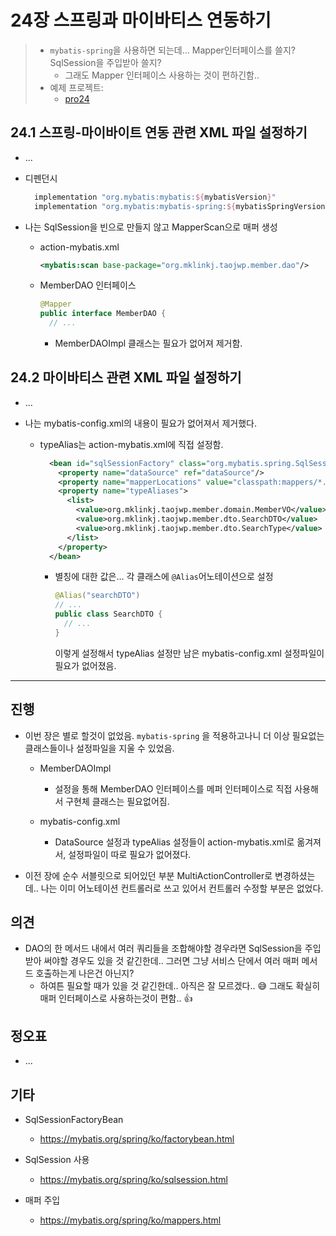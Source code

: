 # 24장 스프링과 마이바티스 연동하기

> * `mybatis-spring`을 사용하면 되는데... Mapper인터페이스를 쓸지? SqlSession을 주입받아 쓸지? 
>   * 그래도 Mapper 인터페이스 사용하는 것이 편하긴함..
> * 예제 프로젝트: 
>   * [pro24](pro24)



## 24.1 스프링-마이바이트 연동 관련 XML 파일 설정하기

* ...

* 디펜던시

  ```groovy
    implementation "org.mybatis:mybatis:${mybatisVersion}"
    implementation "org.mybatis:mybatis-spring:${mybatisSpringVersion}" // 추가
  ```



* 나는 SqlSession을 빈으로 만들지 않고 MapperScan으로 매퍼 생성

  * action-mybatis.xml

    ```xml
    <mybatis:scan base-package="org.mklinkj.taojwp.member.dao"/>
    ```

  * MemberDAO 인터페이스
  
    ```java
    @Mapper
    public interface MemberDAO {
      // ...
    ```
  
    * MemberDAOImpl 클래스는 필요가 없어져 제거함.



## 24.2 마이바티스 관련 XML 파일 설정하기

* ...

* 나는 mybatis-config.xml의 내용이 필요가 없어져서 제거했다.

  * typeAlias는 action-mybatis.xml에 직접 설정함.

    ```xml
      <bean id="sqlSessionFactory" class="org.mybatis.spring.SqlSessionFactoryBean">
        <property name="dataSource" ref="dataSource"/>
        <property name="mapperLocations" value="classpath:mappers/*.xml"/>
        <property name="typeAliases">
          <list>
            <value>org.mklinkj.taojwp.member.domain.MemberVO</value>
            <value>org.mklinkj.taojwp.member.dto.SearchDTO</value>
            <value>org.mklinkj.taojwp.member.dto.SearchType</value>
          </list>
        </property>
      </bean>
    ```

    * 별칭에 대한 값은...  각 클래스에 `@Alias`어노테이션으로 설정

      ```java
      @Alias("searchDTO")
      // ...
      public class SearchDTO {
        // ...
      }
      ```

      이렇게 설정해서 typeAlias 설정만 남은 mybatis-config.xml 설정파일이 필요가 없어졌음.

      

      

      

      



---

## 진행

* 이번 장은 별로 할것이 없었음. `mybatis-spring` 을 적용하고나니 더 이상 필요없는 클래스들이나 설정파일을 지울 수 있었음.
  * MemberDAOImpl
    * 설정을 통해 MemberDAO 인터페이스를 메퍼 인터페이스로 직접 사용해서 구현체 클래스는 필요없어짐.

  * mybatis-config.xml
    * DataSource 설정과 typeAlias 설정들이 action-mybatis.xml로 옮겨져서, 설정파일이 따로 필요가 없어졌다.

* 이전 장에 순수 서블릿으로 되어있던 부분 MultiActionController로 변경하셨는데.. 나는 이미 어노테이션 컨트롤러로 쓰고 있어서 컨트롤러 수정할 부분은 없었다.



## 의견

* DAO의 한 메서드 내에서 여러 쿼리들을 조합해야할 경우라면 SqlSession을 주입받아 써야할 경우도 있을 것 같긴한데.. 그러면 그냥 서비스 단에서 여러 매퍼 메서드 호출하는게 나은건 아닌지?
  * 하여튼 필요할 때가 있을 것 같긴한데.. 아직은 잘 모르겠다.. 😅 그래도 확실히 매퍼 인터페이스로 사용하는것이 편함..  👍





## 정오표

* ...




## 기타

* SqlSessionFactoryBean

  * https://mybatis.org/spring/ko/factorybean.html

* SqlSession 사용

  * https://mybatis.org/spring/ko/sqlsession.html

* 매퍼 주입

  * https://mybatis.org/spring/ko/mappers.html

  
